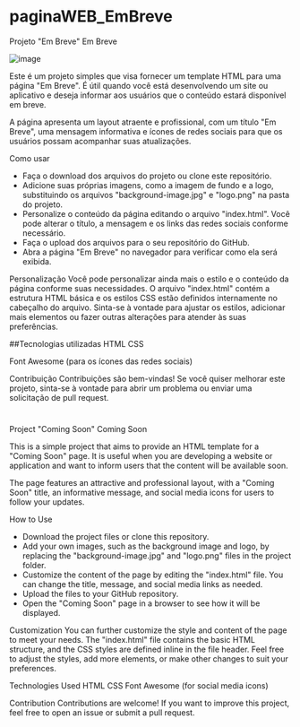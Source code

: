 # paginaWEB_EmBreve

Projeto "Em Breve"
Em Breve

![image](https://github.com/CarolaineAlexandre/Pagina_EmBreve/assets/115526459/b8740e51-4280-4610-8eb1-3631716ee6b9)


Este é um projeto simples que visa fornecer um template HTML para uma página "Em Breve". É útil quando você está desenvolvendo um site ou aplicativo e deseja informar aos usuários que o conteúdo estará disponível em breve.

A página apresenta um layout atraente e profissional, com um título "Em Breve", uma mensagem informativa e ícones de redes sociais para que os usuários possam acompanhar suas atualizações.

Como usar
- Faça o download dos arquivos do projeto ou clone este repositório.
- Adicione suas próprias imagens, como a imagem de fundo e a logo, substituindo os arquivos "background-image.jpg" e "logo.png" na pasta do projeto.
- Personalize o conteúdo da página editando o arquivo "index.html". Você pode alterar o título, a mensagem e os links das redes sociais conforme necessário.
- Faça o upload dos arquivos para o seu repositório do GitHub.
- Abra a página "Em Breve" no navegador para verificar como ela será exibida.
  
Personalização
Você pode personalizar ainda mais o estilo e o conteúdo da página conforme suas necessidades. O arquivo "index.html" contém a estrutura HTML básica e os estilos CSS estão definidos internamente no cabeçalho do arquivo. Sinta-se à vontade para ajustar os estilos, adicionar mais elementos ou fazer outras alterações para atender às suas preferências.

##Tecnologias utilizadas
HTML
CSS

Font Awesome (para os ícones das redes sociais)

Contribuição
Contribuições são bem-vindas! Se você quiser melhorar este projeto, sinta-se à vontade para abrir um problema ou enviar uma solicitação de pull request.

#

Project "Coming Soon"
Coming Soon

This is a simple project that aims to provide an HTML template for a "Coming Soon" page. It is useful when you are developing a website or application and want to inform users that the content will be available soon.

The page features an attractive and professional layout, with a "Coming Soon" title, an informative message, and social media icons for users to follow your updates.

How to Use
- Download the project files or clone this repository.
- Add your own images, such as the background image and logo, by replacing the "background-image.jpg" and "logo.png" files in the project folder.
- Customize the content of the page by editing the "index.html" file. You can change the title, message, and social media links as needed.
- Upload the files to your GitHub repository.
- Open the "Coming Soon" page in a browser to see how it will be displayed.

Customization
You can further customize the style and content of the page to meet your needs. The "index.html" file contains the basic HTML structure, and the CSS styles are defined inline in the file header. Feel free to adjust the styles, add more elements, or make other changes to suit your preferences.

Technologies Used
HTML
CSS
Font Awesome (for social media icons)

Contribution
Contributions are welcome! If you want to improve this project, feel free to open an issue or submit a pull request.
